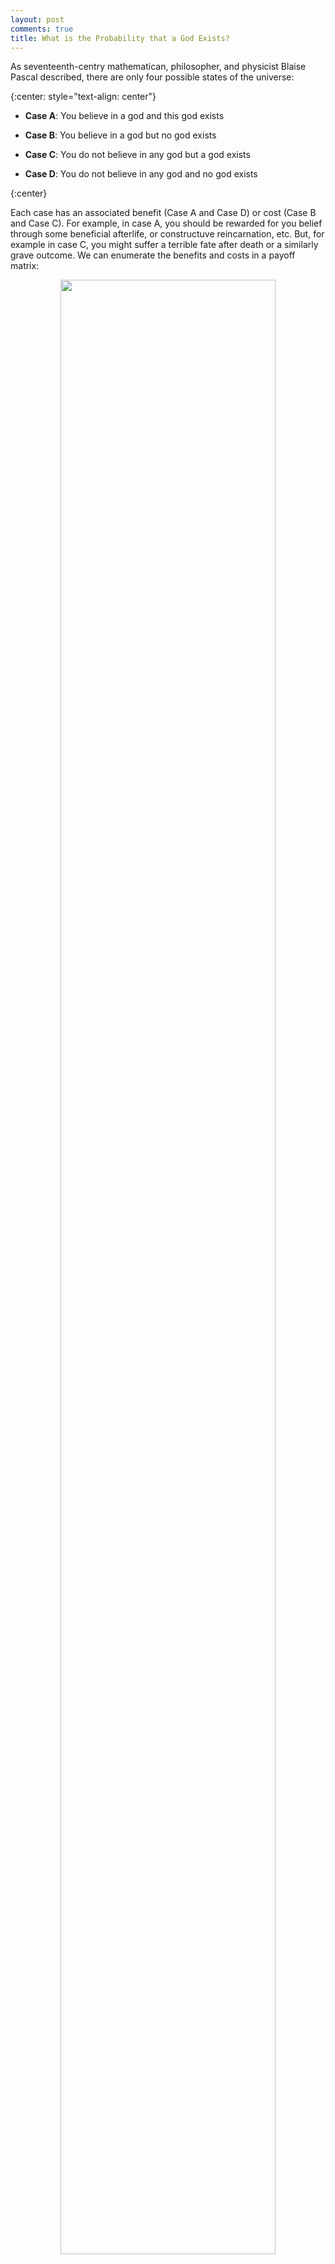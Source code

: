 ```yaml
---
layout: post
comments: true
title: What is the Probability that a God Exists?
---
```


<script type="text/x-mathjax-config">
  MathJax.Hub.Config({tex2jax: {inlineMath: [['$','$'], ['\\(','\\)']]}});
</script>
<script type="text/javascript" async
  src="https://cdn.mathjax.org/mathjax/latest/MathJax.js?config=TeX-AMS_CHTML">
</script>

As seventeenth-centry mathematican, philosopher, and physicist Blaise Pascal described, there are only four possible states of the universe:

{:center: style="text-align: center"}

* **Case A**: You believe in a god and this god exists 

* **Case B**: You believe in a god but no god exists

* **Case C**: You do not believe in any god but a god exists 

* **Case D**: You do not believe in any god and no god exists

{:center}

Each case has an associated benefit (Case A and Case D) or cost (Case B and Case C). For example, in case A, you should be rewarded for you belief through some beneficial afterlife, or constructuve reincarnation, etc. But, for example in case C, you might suffer a terrible fate after death or a similarly grave outcome. We can enumerate the benefits and costs in a payoff matrix:

<figure>
<center>
   <a href="/images/costmtx.png"><img width="90%" src="/images/costmtx.png"></a>
</center>
</figure>

where

$$
A = \textrm{Benefit from believing in a god when a god exists}
$$

$$
B = \textrm{Loss from believing in a god when no god exists}
$$

$$
C = \textrm{Loss from not believing in a god when a god exists}
$$

$$
D = \textrm{Benefit from not believing in a god when no god exists}
$$

We assume that

$$ A > 0, B < 0, C < 0, D > 0 $$

since you being right about the existence/non-existence of a god is a gain while you being wrong about the existence/non-existence of a god is a loss.

We will also assume that each person has their own personal probability, $ p $, that a god exists:

$$ 
p = \textrm{Your Personal Probability That a God Exists}
$$

Now what is your expected payoff if you choose to believe in a god? Well it should be a probability-weighted average of your reward in the case where you believe in a god and a god exists (Case A) and your loss in the case where you believe in a god but no god exists (Case B). In other words:

$$
\textrm{Expected Payoff from Belief} = p \times A + (1-p) \times B
$$

Similarly,

$$
\textrm{Expected Payoff from Disbelief} = p \times C + (1-p) \times D
$$

Now, assuming that you believe in a god, it should be the case that:

$$
\textrm{Expected Payoff from Belief} > \textrm{Expected Payoff from Disbelief}
$$

otherwise you would choose disbelief over belief (see notes section for a bit more commentary on this inequality).

In other words:

$$
p \times A + (1-p) \times B > p \times C + (1-p) \times D
$$

which simplifies down to:

$$
p > \frac{(D-B)}{(D-B) + (A-C)}
$$

But what is $(D-B)$? It is really the added benefit you get from switching from belief to disbelief in a world where there is no god. Let's say $G_{disbelief} = D-B$.

And what is $(A-C)$? It's just the added benefit you get from switching from disbelief to beleif in a world where there is a god. Let's say $G_{belief} = A-C$.

So, if you choose to believe in a god:

$$
p > \frac{G_{disbelief}}{G_{disbelief} + G_{belief}}
$$

Let's define $Q$ as

$$
Q(G_{belief}, G_{disbelief}) = \frac{G_{disbelief}}{G_{disbelief} + G_{belief}}
$$

so

* if $p > Q(G_{belief}, G_{disbelief})$, you choose to believe in a god
* if $p < Q(G_{belief}, G_{disbelief})$, you choose to not believe in a god.

What happens if $G_{belief}$, your gain from believing in a god, gets higher and higher? Well, $Q$ will approach $0$ and you will choose to believe in a god even if your personal probability that a god exists, $p$, is small. In more casual terms, 

{:center: style="text-align: center"}
*If you think your life will be a lot better by believing in a god, you don't necissarily need great faith in the existence of a god to believe*
{:center}

Let's flip that story. If $G_{disbelief}$, your gain from not believing in a god, gets higher and higher, the quantity $Q$ will approach $1$. In everyday terms this says that 

{:center: style="text-align: center"}
*If you think your life will be a lot better by not believing in a god, you would need a lot of faith in the existence of a god to believe*
{:center}

Enough equations for a bit, let's see some graphs that help us see this a bit better.

To see what happens when your belief in a god grows, let us fix $G_{disbelief} = 1$ and see what happens to $Q$ as $G_{belief}$, your gain from believing in a god when a god exists, grows.

<figure>
<center>
   <a href="/images/gain_grow.png"><img width="90%" src="/images/gain_grow.png"></a>
</center>
</figure>

* We see that as your gain from believing in a god grows, perhaps due to life experiences fostering belief or the support of a close community of believers, you don't need as much faith to believe. Mathematically, your minimum probability threshold approaches 0.

* We see that anyone whose level of faith is below the minimum threshold would be an atheist, choosing not to believe in god. Anyone whose level of faith is above the threshold would be theist, choosing to believe in a god. And, interestingly, anyone whose level of fait is at or very close to the threshold would be agnostic, perhaps unsure of the existence of a god.

Now for the flip side of that story. What happens if we fix $G_{belief} = 1$ and see what happens as we let $G_{disbelief}$, your gain from not believing in a god when no god exists, grow to higher and higher values? 

<figure>
<center>
   <a href="/images/nongain_grow.png"><img width="90%" src="/images/nongain_grow.png"></a>
</center>
</figure>

* We see that as your gain from not believing in a god grows, maybe due to losing touch with religion or substituting religion for other ideals, you need more and more fait to believe in a god. Mathematically, your minimum probability threshold approaches 1.

Cool! Let's close by extending our model a bit to capture a bit more of reality. In truth, faith in the existence of a god is a function of time. Maybe you were raised very religiously but later in life, abandoned those ideals. Or perhaps, you were raised in a very secular household, but later found solace in the idea of religion. Either way, over time, your gain from belief or disbelief has changed in some way. 

Let's consider a concreate example. Suppose $t$ represents time. Let's say that 

$$G_{belief} = 2t$$ 

so that your gain from believing in a god rises over time. Let's also say that 

$$G_{disbelief} = t + sin(3t)$$

so that your gain from not believing in a god rises over time in general (as a result of the first $t$ term) but that it also fluctuates up and down a bit over time (as a result of the sine function).

Then, returning to our framework build above:

$$
Q(t) = \frac{t + sin(3t)}{2t + t + sin(3t)}
$$

**What happens as you get older (i.e. as $t$ approaches larger and larger values)?**

Well, the sine term is bounded between -1 and 1 so it ceases to be a significant factor for large values of $t$.

Over time,

$$
Q(t) \rightarrow \frac{t}{2t + t} = \frac{1}{3}.
$$

Wow! So, over time, your minimum faith threshold approaches neither 0 nor 1, but $\frac{1}{3}$. That is, as you get older and older, if your personal probability that a god exists exceeds $\frac{1}{3}$, you will choose to believe in a god. Otherwise, you will choose to not believe. 

Furthermore, this threshold is much more volatile early in your life and stabilizes later on, as you age.

Let's see a graph:

<figure>
<center>
   <a href="/images/fluctuate.png"><img width="90%" src="/images/fluctuate.png"></a>
</center>
</figure>

We can try a lot of different functions of time for $G_{disbelief}$ and $G_{belief}$ too, try some out!




















